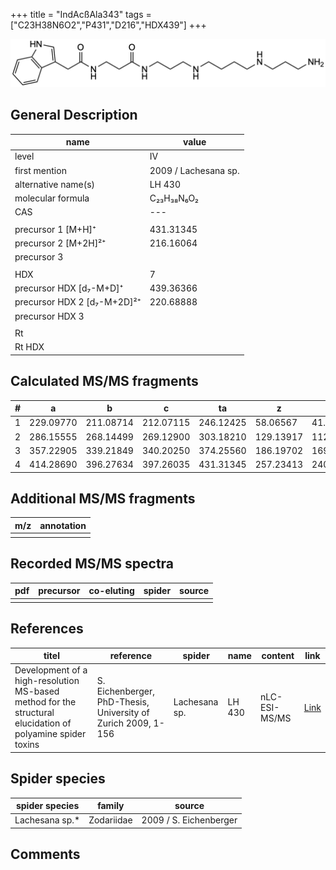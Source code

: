 +++
title = "IndAcßAla343"
tags = ["C23H38N6O2","P431","D216","HDX439"]
+++

![](/img/IndAcbAla343.png)

## General Description

| name                        | value                |
|-----------------------------|----------------------|
| level                       | IV                   |
| first mention               | 2009 / Lachesana sp. |
| alternative name(s)         | LH 430               |
| molecular formula           | C₂₃H₃₈N₆O₂           |
| CAS                         | ---                  |
|                             |                      |
| precursor 1 [M+H]⁺          | 431.31345            |
| precursor 2 [M+2H]²⁺        | 216.16064            |
| precursor 3                 |                      |
|                             |                      |
| HDX                         | 7                    |
| precursor HDX   [d₇-M+D]⁺   | 439.36366            |
| precursor HDX 2 [d₇-M+2D]²⁺ | 220.68888            |
| precursor HDX 3             |                      |
|                             |                      |
| Rt                          |                      |
| Rt HDX                      |                      |

## Calculated MS/MS fragments

| # | a         | b         | c         | ta        | z         | y         | tz        |
|---|-----------|-----------|-----------|-----------|-----------|-----------|-----------|
| 1 | 229.09770 | 211.08714 | 212.07115 | 246.12425 | 58.06567  | 41.03912  | 75.09222  |
| 2 | 286.15555 | 268.14499 | 269.12900 | 303.18210 | 129.13917 | 112.11262 | 146.16572 |
| 3 | 357.22905 | 339.21849 | 340.20250 | 374.25560 | 186.19702 | 169.17047 | 203.22357 |
| 4 | 414.28690 | 396.27634 | 397.26035 | 431.31345 | 257.23413 | 240.20758 | 274.26068 |

## Additional MS/MS fragments

| m/z       | annotation |
|-----------|------------|
|           |            |

## Recorded MS/MS spectra

| pdf | precursor | co-eluting | spider    | source                              |
|-----|-----------|------------|-----------|-------------------------------------|
|     |           |            |           |                                     |

## References

| titel     | reference   | spider    | name   | content  | link |
|-----------|-------------|-----------|--------|----------|-----|
| Development of a high-resolution MS-based method for the structural elucidation of polyamine spider toxins| S. Eichenberger, PhD-Thesis, University of Zurich 2009, 1-156 | Lachesana sp. | LH 430 | nLC-ESI-MS/MS | [Link](https://www.zora.uzh.ch/id/eprint/12787/1/Eichenberger.pdf) | 

## Spider species

| spider species | family     | source                 |
|----------------|------------|------------------------|
| Lachesana sp.* | Zodariidae | 2009 / S. Eichenberger |

## Comments